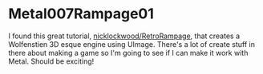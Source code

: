 # Metal007Rampage01

I found this great tutorial, [nicklockwood/RetroRampage](https://github.com/nicklockwood/RetroRampage), that creates a Wolfenstien 3D esque engine using UImage. There's a lot of create stuff in there about making a game so I'm going to see if I can make it work with Metal. Should be exciting!